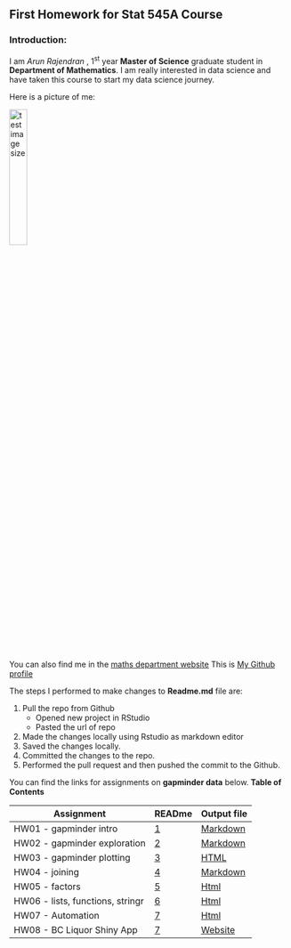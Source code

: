 ## First Homework for Stat 545A Course 

### Introduction: 

I am *Arun Rajendran* , 1<sup>st</sup> year **Master of Science** graduate student in **Department of Mathematics**. I am really interested in data science and have taken this course to start my data science journey.

Here is a picture of me:    

<img src="https://scontent-sea1-1.xx.fbcdn.net/v/t1.0-9/19731902_643866702474532_7771855317205421459_n.jpg?oh=858aadb47965de8c264a8ea08ee15013&oe=5A4504B6" alt="test image size" height="25%" width="25%">

<br/>

You can also find me in the [maths department website](https://www.math.ubc.ca/People/gallery.shtml?group=Graduate+Students)
This is [My Github profile](https://github.com/abishekarun) 

The steps I performed to make changes to **Readme.md** file  are:

1. Pull the repo from Github
    + Opened new project in RStudio 
    + Pasted the url of repo  
2. Made the changes locally using Rstudio as markdown editor
3. Saved the changes locally.
4. Committed the changes to the repo.
5. Performed the pull request and then pushed the commit to the Github.

You can find the links for assignments on __gapminder data__ below.
**Table of Contents**

|    **Assignment**  | **READme** |  **Output file**  |
|--------------------|------------|---------------------|
| HW01 - gapminder intro | [1](https://github.com/abishekarun/STAT545-hw-rajendran-arun/blob/master/hw01/README.md) | [Markdown](https://github.com/abishekarun/STAT545-hw-rajendran-arun/blob/master/hw01/hw01_gapminder.md) |      
| HW02 - gapminder exploration | [2](https://github.com/abishekarun/STAT545-hw-rajendran-arun/blob/master/hw02/README.md) | [Markdown](https://github.com/abishekarun/STAT545-hw-rajendran-arun/blob/master/hw02/hw02_gapminder.md) |
| HW03 - gapminder plotting | [3](https://github.com/abishekarun/STAT545-hw-rajendran-arun/blob/master/hw03/README.md) | [HTML](http://htmlpreview.github.io/?https://github.com/abishekarun/STAT545-hw-rajendran-arun/blob/master/hw03/hw03_gapminder.html)|
| HW04 - joining | [4](https://github.com/abishekarun/STAT545-hw-rajendran-arun/blob/master/hw04/README.md)| [Markdown](https://github.com/abishekarun/STAT545-hw-rajendran-arun/blob/master/hw04/hw04_gapminder.md) |
| HW05 - factors     | [5](https://github.com/abishekarun/STAT545-hw-rajendran-arun/blob/master/hw05/README.md)| [Html](http://htmlpreview.github.io/?https://github.com/abishekarun/STAT545-hw-rajendran-arun/blob/master/hw05/hw05_gapminder.html)|
| HW06 - lists, functions, stringr | [6](https://github.com/abishekarun/STAT545-hw-rajendran-arun/blob/master/hw06/README.md) | [Html](http://htmlpreview.github.io/?https://github.com/abishekarun/STAT545-hw-rajendran-arun/blob/master/hw06/hw06.html)|
| HW07 - Automation | [7](https://github.com/abishekarun/STAT545-hw-rajendran-arun/blob/master/hw07/README.md) | [Html](http://htmlpreview.github.io/?https://github.com/abishekarun/STAT545-hw-rajendran-arun/blob/master/hw07/03_report.html) |
| HW08 - BC Liquor Shiny App  | [7](https://github.com/abishekarun/STAT545-hw-rajendran-arun/blob/master/hw08/README.md) | [Website](https://abishekarun.shinyapps.io/my_app/) |
